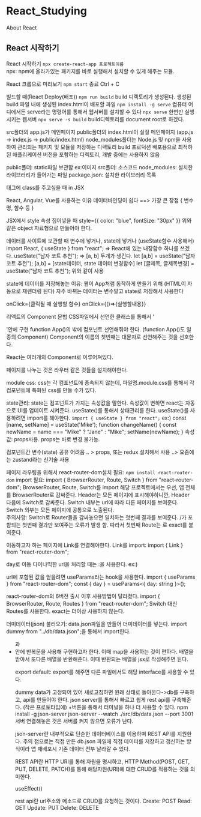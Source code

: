 # React_Studying
About React


## React 시작하기

React 시작하기
`npx create-react-app 프로젝트이름`  
npx: npm에 올라가있는 패키지를 바로 실행해서 설치할 수 있게 해주는 모듈.

React 크롬으로 미리보기
`npm start`
종료 Ctrl + C
 
빌드할 때(React Deploy(배포))
`npm run build`
build 디렉토리가 생성된다. 생성된 build 파일 내에 생성된 index.html이 배포할 파일
`npm install -g serve` 컴퓨터 어디에서든 serve라는 명령어를 통해서 웹서버를 설치할 수 있다
`npx serve` 한번만 실행시키는 웹서버
`npx serve -s build` build디렉토리를 document root로 하겠다. 


src폴더의 app.js가 메인페이지
public폴더의 index.html이 실질 메인페이지 (app.js -> index.js -> public/index.html)
node_modules폴더는 Node.js 및 npm을 사용하여 관리되는 패키지 및 모듈을 저장하는 디렉토리
build 프로덕션 배포용으로 최적하된 애플리케이션 버전을 포함하는 디렉토리, 개발 중에는 사용하지 않음


public폴더: static파일 보관함 ex:이미지
src폴더: 소스코드
node_modules: 설치한 라이브러리가 들어가는 파일
package.json: 설치한 라이브러리 목록


태그에 class를 주고싶을 때 in JSX
<div className="클래스명">


React, Angular, Vue를 사용하는 이유
데이터바인딩이 쉽다 ==> 가장 큰 장점
{ 변수명, 함수 등 }

JSX에서 style 속성 집어넣을 때 
style={{ color: "blue", fontSize: "30px" }}
위와 같은 object 자료형으로 만들어야 한다.

데이터를 사이트에 보관할 때 변수에 넣거나, state에 넣거나 (useState함수 사용해서)
import React, { useState } from "react";  => React에 있는 내장함수 하나를 쓰겠다.
  useState("남자 코트 추천"); => [a, b] 두개가 생긴다.
let [a,b] =   useState("남자 코트 추천");
[a,b] = [state데이터, state 데이터 변경함수]
  let [글제목, 글제목변경] = useState("남자 코트 추천");
위와 같이 사용

state에 데이터를 저장해놓는 이유: 웹이 App처럼 동작하게 만들기 위해 (HTML이 자동으로 재렌더링 된다)
자주 바뀌는 데이터는 변수말고 state로 저장해서 사용한다

onClick={클릭될 때 실행할 함수}
onClick={()=>{실행할내용}}


리액트의 Component 문법
CSS파일에서 선언한 클래스를 통해서 '<div> <div/>'안에 구현
function App()의 밖에 컴포넌트 선언해줘야 한다. (function App()도 일종의 Component)
Component의 이름의 첫번째는 대문자로 선언해주는 것을 선호한다.


React는 여러개의 Component로 이루어져있다.


페이지를 나누는 것은 라우터 같은 것들을 설치해야한다.


module css: css는 각 컴포넌트에 종속되지 않는데, 파일명.module.css를 통해서 각 컴포넌트에 특화된 css를 만들 수가 있다.

state관리: state는 컴포넌트가 가지는 속성값을 말한다. 속성값이 변하면 react는 자동으로 UI를 업데이트 시켜준다. useState()를 통해서 상태관리를 한다. 
useState()를 사용하려면 import를 해야한다. `import { useState } from "react";`
ex:) 
const [name, setName] = useState('Mike');
function changeName() {
	const newName = name === "Mike" ? "Jane" : "Mike";
	setName(newName);
} 
속성값: props사용. props는 바로 변경 불가능. 

컴포넌트간 변수(state) 공유 어려움 .. > props,  또는 redux 설치해서 사용 ..> 요즘에는 zustand라는 신기술 사용


페이지 라우팅을 위해서 react-router-dom설치 필요: `npm install react-router-dom`
import 필요: import { BrowserRouter, Route, Switch } from "react-router-dom";
BrowserRouter, Route, Switch를 import
해당 프로젝트에서는 우선, 앱 전체를 BrowserRouter로 감싸준다.
Header는 모든 페이지에 표시해야하니깐, Header 다음에 Switch로 감싸준다. 
Switch 내부는 url에 따라 다른 페이지를 보여준다. Switch 외부는 모든 페이지에 공통으로 노출된다.  
주의사항: Switch로 Router들을 감싸놓으면 일치하는 첫번째 결과를 보여준다. /가 포함되는 첫번째 결과만 보여주는 오류가 발생 함. 따라서 첫번째 Route는 <Route exact path="/">로 exact를 붙여준다. 
 
이동하고자 하는 페이지에 Link를 연결해야한다.
Link를 import: import { Link } from "react-router-dom";
<Link to=`/day/${day.day}`>day로 이동<Link/>
다이나믹한 url을 처리할 때는 :을 사용한다. ex:) <Route path="/day/:day">

url에 포함된 값을 얻을려면 useParams라는 hook을 사용한다. 
import { useParams } from "react-router-dom";
const { day } = useParams<{ day: string }>();


react-router-dom의 6버전 출시 이후 사용방법이 달라졌다.
import { BrowserRouter, Route, Routes } from "react-router-dom";
Switch 대신 Routes를 사용한다. 
exact는 더이상 사용하지 않는다.



더미데이터(json) 불러오기: data.json파일을 만들어 더미데이터를 넣는다.
import dummy from "../db/data.json";을 통해서 import한다. 
<ul>과 <li>안에 반복문을 사용해 구현하고자 한다. 이때 map을 사용하는 것이 편하다. 배열을 받아서 또다른 배열을 반환해준다. 이때 반환되는 배열을 jsx로 작성해주면 된다.

export default: export를 해주면 다른 파일에서도 해당 interface를 사용할 수 있다.


dummy data가 고정되어 있어 새로고침하면 원래 상태로 돌아온다->db를 구축하고, api를 만들어야 한다. 
json server를 통해서 빠르고 쉽게 rest api를 구축해준다. (작은 프로토타입에)
+버튼을 통해서 터미널을 하나 더 사용할 수 있다.
npm install -g json-server
json-server --watch ./src/db/data.json --port 3001
서버 연결해놓은 것은 서버를 켜지 않으면 오류가 난다.

json-server란 내부적으로 단순한 데이터베이스를 이용하며 REST API를 지원한다. 주의 점으로는 직접 만든 db.json 파일에 직접 데이터를 저장하고 갱신하는
방식이라 앱 재배포시 기존 데이터 전부 날라갈 수 있다.

REST API란 HTTP URI를 통해 자원을 명시하고, HTTP Method(POST, GET, PUT, DELETE, PATCH)를 통해 해당자원(URI)에 대한 CRUD를 적용하는 것을 의미한다.

useEffect()




rest api란 url주소와 메소드로 CRUD를 요청하는 것이다.
Create: POST
Read: GET
Update: PUT
Delete: DELETE
